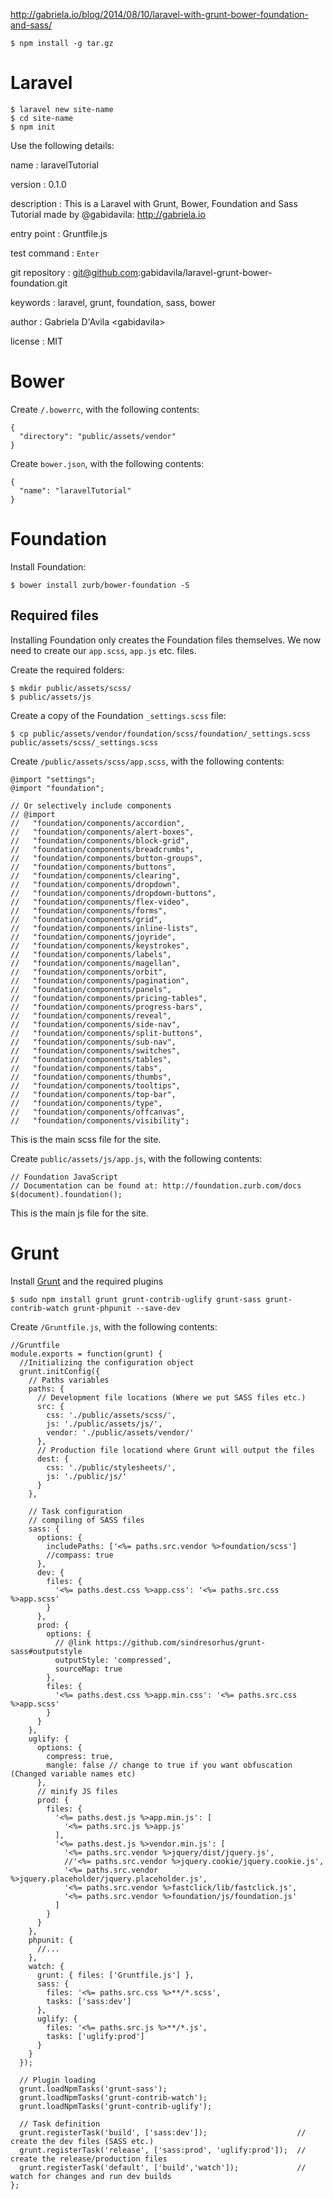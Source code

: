 http://gabriela.io/blog/2014/08/10/laravel-with-grunt-bower-foundation-and-sass/

    $ npm install -g tar.gz

# Laravel

    $ laravel new site-name
    $ cd site-name
    $ npm init

Use the following details:

name : laravelTutorial

version : 0.1.0

description : This is a Laravel with Grunt, Bower, Foundation and Sass Tutorial made by @gabidavila: http://gabriela.io

entry point : Gruntfile.js

test command : `Enter`

git repository : git@github.com:gabidavila/laravel-grunt-bower-foundation.git

keywords : laravel, grunt, foundation, sass, bower

author : Gabriela D'Avila &lt;gabidavila&gt;

license : MIT


# Bower

Create `/.bowerrc`, with the following contents:

    {
      "directory": "public/assets/vendor"
    }

Create `bower.json`, with the following contents:

    {
      "name": "laravelTutorial"
    }


# Foundation

Install Foundation:

    $ bower install zurb/bower-foundation -S


## Required files

Installing Foundation only creates the Foundation files themselves. We now need to create our `app.scss`, `app.js` etc. files.

Create the required folders:

    $ mkdir public/assets/scss/
    $ public/assets/js

Create a copy of the Foundation `_settings.scss` file:

    $ cp public/assets/vendor/foundation/scss/foundation/_settings.scss public/assets/scss/_settings.scss

Create `/public/assets/scss/app.scss`, with the following contents:

    @import "settings";
    @import "foundation";

    // Or selectively include components
    // @import
    //   "foundation/components/accordion",
    //   "foundation/components/alert-boxes",
    //   "foundation/components/block-grid",
    //   "foundation/components/breadcrumbs",
    //   "foundation/components/button-groups",
    //   "foundation/components/buttons",
    //   "foundation/components/clearing",
    //   "foundation/components/dropdown",
    //   "foundation/components/dropdown-buttons",
    //   "foundation/components/flex-video",
    //   "foundation/components/forms",
    //   "foundation/components/grid",
    //   "foundation/components/inline-lists",
    //   "foundation/components/joyride",
    //   "foundation/components/keystrokes",
    //   "foundation/components/labels",
    //   "foundation/components/magellan",
    //   "foundation/components/orbit",
    //   "foundation/components/pagination",
    //   "foundation/components/panels",
    //   "foundation/components/pricing-tables",
    //   "foundation/components/progress-bars",
    //   "foundation/components/reveal",
    //   "foundation/components/side-nav",
    //   "foundation/components/split-buttons",
    //   "foundation/components/sub-nav",
    //   "foundation/components/switches",
    //   "foundation/components/tables",
    //   "foundation/components/tabs",
    //   "foundation/components/thumbs",
    //   "foundation/components/tooltips",
    //   "foundation/components/top-bar",
    //   "foundation/components/type",
    //   "foundation/components/offcanvas",
    //   "foundation/components/visibility";

This is the main scss file for the site.


Create `public/assets/js/app.js`, with the following contents:

    // Foundation JavaScript
    // Documentation can be found at: http://foundation.zurb.com/docs
    $(document).foundation();

This is the main js file for the site.


# Grunt

Install [Grunt](http://gruntjs.com/) and the required plugins

    $ sudo npm install grunt grunt-contrib-uglify grunt-sass grunt-contrib-watch grunt-phpunit --save-dev


Create `/Gruntfile.js`, with the following contents:

    //Gruntfile
    module.exports = function(grunt) {
      //Initializing the configuration object
      grunt.initConfig({
        // Paths variables
        paths: {
          // Development file locations (Where we put SASS files etc.)
          src: {
            css: './public/assets/scss/',
            js: './public/assets/js/',
            vendor: './public/assets/vendor/'
          },
          // Production file locationd where Grunt will output the files
          dest: {
            css: './public/stylesheets/',
            js: './public/js/'
          }
        },

        // Task configuration
        // compiling of SASS files
        sass: {
          options: {
            includePaths: ['<%= paths.src.vendor %>foundation/scss']
            //compass: true
          },
          dev: {
            files: {
              '<%= paths.dest.css %>app.css': '<%= paths.src.css %>app.scss'
            }
          },
          prod: {
            options: {
              // @link https://github.com/sindresorhus/grunt-sass#outputstyle
              outputStyle: 'compressed',
              sourceMap: true
            },
            files: {
              '<%= paths.dest.css %>app.min.css': '<%= paths.src.css %>app.scss'
            }
          }
        },
        uglify: {
          options: {
            compress: true,
            mangle: false // change to true if you want obfuscation (Changed variable names etc)
          },
          // minify JS files
          prod: {
            files: {
              '<%= paths.dest.js %>app.min.js': [
                '<%= paths.src.js %>app.js'
              ],
              '<%= paths.dest.js %>vendor.min.js': [
                '<%= paths.src.vendor %>jquery/dist/jquery.js',
                //'<%= paths.src.vendor %>jquery.cookie/jquery.cookie.js',
                '<%= paths.src.vendor %>jquery.placeholder/jquery.placeholder.js',
                '<%= paths.src.vendor %>fastclick/lib/fastclick.js',
                '<%= paths.src.vendor %>foundation/js/foundation.js'
              ]
            }
          }
        },
        phpunit: {
          //...
        },
        watch: {
          grunt: { files: ['Gruntfile.js'] },
          sass: {
            files: '<%= paths.src.css %>**/*.scss',
            tasks: ['sass:dev']
          },
          uglify: {
            files: '<%= paths.src.js %>**/*.js',
            tasks: ['uglify:prod']
          }
        }
      });

      // Plugin loading
      grunt.loadNpmTasks('grunt-sass');
      grunt.loadNpmTasks('grunt-contrib-watch');
      grunt.loadNpmTasks('grunt-contrib-uglify');

      // Task definition
      grunt.registerTask('build', ['sass:dev']);                    // create the dev files (SASS etc.)
      grunt.registerTask('release', ['sass:prod', 'uglify:prod']);  // create the release/production files
      grunt.registerTask('default', ['build','watch']);             // watch for changes and run dev builds
    };
